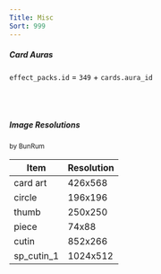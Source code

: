 ```yaml
---
Title: Misc
Sort: 999
---
```

##### Card Auras

`effect_packs.id` = `349` + `cards.aura_id`

<br /><br />

##### Image Resolutions
<sub>by BunRum</sub>

| Item | Resolution |
|------------|------------|
| card art | 426x568 |
| circle | 196x196 |
| thumb | 250x250 |
| piece | 74x88 |
| cutin | 852x266 |
| sp_cutin_1 | 1024x512 |